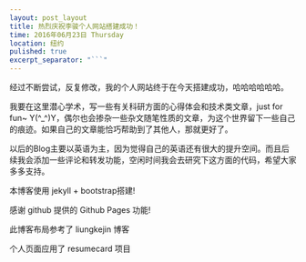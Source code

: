 ```yaml
---
layout: post_layout
title: 热烈庆祝李骏个人网站搭建成功！
time: 2016年06月23日 Thursday
location: 纽约
pulished: true
excerpt_separator: "```"
---
```

经过不断尝试，反复修改，我的个人网站终于在今天搭建成功，哈哈哈哈哈哈。

我要在这里潜心学术，写一些有关科研方面的心得体会和技术类文章，just for fun~ Y(^_^)Y，偶尔也会掺杂一些杂文随笔性质的文章，为这个世界留下一些自己的痕迹。如果自己的文章能恰巧帮助到了其他人，那就更好了。

以后的Blog主要以英语为主，因为觉得自己的英语还有很大的提升空间。而且后续我会添加一些评论和转发功能，空闲时间我会去研究下这方面的代码，希望大家多多支持。

本博客使用 jekyll + bootstrap搭建!

感谢 github 提供的 Github Pages 功能!

此博客布局参考了 liungkejin 博客

个人页面应用了 resumecard 项目


